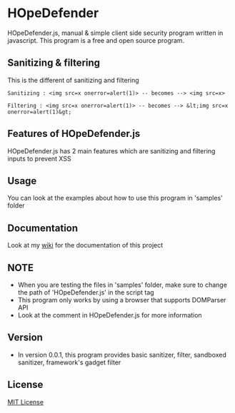 # HOpeDefender

HOpeDefender.js, manual & simple client side security program written in javascript. This program is a free and open source program.

## Sanitizing & filtering

This is the different of sanitizing and filtering

```text
Sanitizing : <img src=x onerror=alert(1)> -- becomes --> <img src=x>
```

```text
Filtering : <img src=x onerror=alert(1)> -- becomes --> &lt;img src=x onerror=alert(1)&gt;
```

## Features of HOpeDefender.js

   HOpeDefender.js has 2 main features which are sanitizing and filtering inputs to prevent XSS

## Usage

   You can look at the examples about how to use this program in 'samples' folder

## Documentation

   Look at my [wiki](https://github.com/haroldHH/HOpeDefender/wiki) for the documentation of this project

## NOTE

   * When you are testing the files in 'samples' folder, make sure to change the path of 'HOpeDefender.js' in the script tag
   * This program only works by using a browser that supports DOMParser API
   * Look at the comment in HOpeDefender.js for more information

## Version

   * In version 0.0.1, this program provides basic sanitizer, filter, sandboxed sanitizer, framework's gadget filter

## License

   [MIT License](https://github.com/haroldHH/HOpeDefender/blob/master/LICENSE.txt)